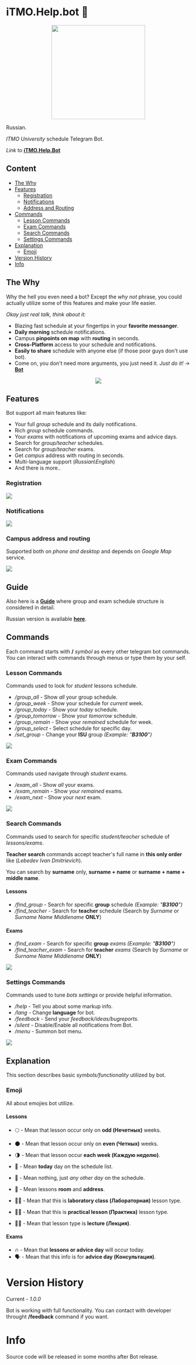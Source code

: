 # iTMO.Help.bot 💬

<p align="center">
  <img src="https://media.giphy.com/media/xT9IgjZR0GmgffYgve/giphy.gif" width="256" height="256" align="middle"/>
</p>

Russian.

*ITMO University* schedule Telegram Bot.

*Link* to **[iTMO.Help.Bot](https://telegram.me/iTMOHelpBot "iTMO.Help Bot")**

## Content
- [The Why](#the-why)
- [Features](#features)
  - [Registration](#registration)
  - [Notifications](#notifications)
  - [Address and Routing](#campus-address-and-routing)
- [Commands](#commands)
  - [Lesson Commands](#lesson-commands)
  - [Exam Commands](#exam-commands)
  - [Search Commands](#search-commands)
  - [Settings Commands](#settings-commands)
- [Explanation](#explanation)
  - [Emoji](#emoji)
- [Version History](#version-history)
- [Info](#info)

## The Why

Why the hell you even need a bot? Except the *why not* phrase, you could actually utilize some of this features and make your life easier.

*Okay just real talk, think about it:*
* Blazing fast schedule at your fingertips in your **favorite messanger**.
* **Daily morning** schedule notifications.
* Campus **pinpoints on map** with **routing** in seconds. 
* **Cross-Platform** access to your schedule and notifications.
* **Easily to share** schedule with anyone else (if those poor guys don't use bot).
* Come on, you don't need more arguments, you just need it. *Just do it!* -> **[Bot](https://telegram.me/iTMOHelpBot "iTMO.Help Bot")**

<p align="center">
  <img src="https://media.giphy.com/media/m8jdGkV9YSWVd4qwFb/giphy.gif" align="middle"/>
</p>

## Features

Bot support all main features like:
* Your full *group* schedule and its daily notifications.
* Rich *group* schedule commands.
* Your *exams* with notifications of upcoming exams and advice days.
* Search for *group/teacher* schedules.
* Search for *group/teacher* exams.
* Get *campus* address with routing in seconds.
* Multi-language support (*Russian\English*)
* And there is more..
 
### Registration

<img src="https://media.giphy.com/media/etKVHaFU6sXFatmm32/giphy.gif" align="middle"/>

### Notifications

<img src="https://media.giphy.com/media/6E8XSP4gtbdIi9Jf5h/giphy.gif" align="middle"/>

### Campus address and routing

Supported both on *phone and desktop* and depends on *Google Map* service.

<img src="https://media.giphy.com/media/TgMKRdf8po8WSr6el5/giphy.gif" align="middle"/>
 
## Guide

Also here is a **[Guide](http://telegra.ph/Getting-Started-ENG-03-14 "Guide (ENG)")** where group and exam schedule structure is considered in detail.

Russian version is available **[here](http://telegra.ph/Getting-Started-RUS-03-14 "Guide (RUS)")**.
 
## Commands

Each command starts with **/** *symbol* as every other telegram bot commands.
You can interact with commands through menus or type them by your self.

### Lesson Commands

Commands used to look for *student* lessons schedule.

* */group_all* - Show *all* your group schedule.
* */group_week* - Show your schedule for *current* week.
* */group_today* - Show your *today* schedule.
* */group_tomorrow* - Show your *tomorrow* schedule.
* */group_remain* - Show your *remained* schedule  for week.
* */group_select* - Select schedule for specific day.
* */set_group* - Change your **ISU** group *(Example: "**B3100**")*

<img src="https://media.giphy.com/media/2tQXuMCCnOpjmXi26t/giphy.gif" align="middle"/>

### Exam Commands

Commands used navigate through *student* exams.

* */exam_all* - Show *all* your exams.
* */exam_remain* - Show your *remained* exams.
* */exam_next* - Show your *next* exam.

<img src="https://media.giphy.com/media/LTDIFPM4qn57EudFzQ/giphy.gif" align="middle"/>

### Search Commands

Commands used to search for specific *student/teacher* schedule of *lessons/exams*.

**Teacher search** commands accept teacher's full name in **this only order** like (*Lebedev Ivan Dmitrievich*).

You can search by **surname** only, **surname + name** or **surname + name + middle name**.

#### Lessons
* */find_group* - Search for specific **group** schedule *(Example: "**B3100**")*
* */find_teacher* - Search for **teacher** schedule (Search by *Surname* or *Surname Name Middlename* **ONLY**)

#### Exams
* */find_exam* - Search for specific **group** *exams* *(Example: "**B3100**")*
* */find_teacher_exam* - Search for **teacher** *exams* (Search by *Surname* or *Surname Name Middlename* **ONLY**)

<img src="https://media.giphy.com/media/7JapcjYVTTzKoxogxz/giphy.gif" align="middle"/>

### Settings Commands

Commands used to tune *bots settings* or provide helpful information.

* */help* - Tell you about some markup info.
* */lang* - Change **language** for bot.
* */feedback* - Send your *feedback/ideas/bugreports*.
* */silent* - Disable/Enable all notifications from Bot.
* */menu* - Summon bot menu.

<img src="https://media.giphy.com/media/4ZogUfsrvXj3fEK2kc/giphy.gif" align="middle"/>

## Explanation

This section describes basic *symbols/functionality* utilized by bot.

### Emoji

All about emojies bot utilize.

#### Lessons
* 🌕 - Mean that lesson occur only on **odd (Нечетных)** weeks.
* 🌑 - Mean that lesson occur only on **even (Четных)** weeks.
* 🌗 - Mean that lesson occur **each week (Каждую неделю)**.
* 📯 - Mean **today** day on the schedule list.
* 📆 - Mean nothing, just *any other day* on the schedule.
* 📍 - Mean lessons **room** and **address**.

* 👨‍🔬 - Mean that this is **laboratory class (Лабораторная)** lesson type.
* 👨‍🏭 - Mean that this is **practical lesson (Практика)** lesson type.
* 👨‍🏫 - Mean that lesson type is **lecture (Лекция)**.

#### Exams
* 🔥 - Mean that **lessons or advice day** will occur today.
* 🗣 - Mean that this info is for **advice day (Консультация)**.

# Version History

Current - *1.0.0*

Bot is working with full functionality.
You can contact with developer throught **/feedback** command if you want.

# Info

Source code will be released in some months after Bot release.

